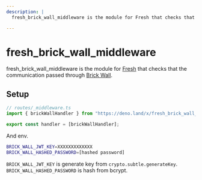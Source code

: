 ```yaml
---
description: |
  fresh_brick_wall_middleware is the module for Fresh that checks that the communication passed through Brick Wall.

---
```


# fresh_brick_wall_middleware

fresh_brick_wall_middleware is the module for [Fresh](https://fresh.deno.dev/) that checks that the communication passed through [Brick Wall](https://brickwall.deno.dev).

## Setup

```js
// routes/_middleware.ts
import { brickWallHandler } from "https://deno.land/x/fresh_brick_wall_middleware/mod.ts";

export const handler = [brickWallHandler];
```

And env.

```sh
BRICK_WALL_JWT_KEY=XXXXXXXXXXXXX
BRICK_WALL_HASHED_PASSWORD=[hashed password]
```

`BRICK_WALL_JWT_KEY` is generate key from `crypto.subtle.generateKey`.
`BRICK_WALL_HASHED_PASSWORD` is hash from bcrypt.